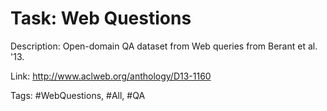 Task: Web Questions
====================
Description: Open-domain QA dataset from Web queries from Berant et al. '13. 

Link: http://www.aclweb.org/anthology/D13-1160

Tags: #WebQuestions, #All, #QA

